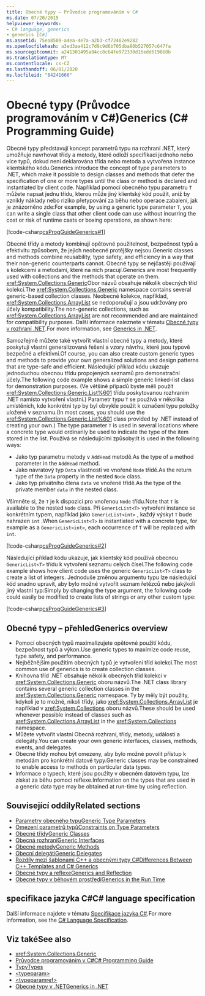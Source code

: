 ```yaml
---
title: Obecné typy – Průvodce programováním v C#
ms.date: 07/20/2015
helpviewer_keywords:
- C# language, generics
- generics [C#]
ms.assetid: 75ea8509-a4ea-4e7a-a2b3-cf72482e9282
ms.openlocfilehash: a3ed3aa412c7d9c9d6b705dba80b527057c647fa
ms.sourcegitcommit: a241301495a84cc8c64fe972330d16edd619868b
ms.translationtype: MT
ms.contentlocale: cs-CZ
ms.lasthandoff: 06/01/2020
ms.locfileid: "84241666"
---
```

# <a name="generics-c-programming-guide"></a><span data-ttu-id="96dda-102">Obecné typy (Průvodce programováním v C#)</span><span class="sxs-lookup"><span data-stu-id="96dda-102">Generics (C# Programming Guide)</span></span>

<span data-ttu-id="96dda-103">Obecné typy představují koncept parametrů typu na rozhraní .NET, který umožňuje navrhovat třídy a metody, které odloží specifikaci jednoho nebo více typů, dokud není deklarována třída nebo metoda a vytvořena instance klientského kódu.</span><span class="sxs-lookup"><span data-stu-id="96dda-103">Generics introduce the concept of type parameters to .NET, which make it possible to design classes and methods that defer the specification of one or more types until the class or method is declared and instantiated by client code.</span></span> <span data-ttu-id="96dda-104">Například pomocí obecného typu parametru `T` můžete napsat jednu třídu, kterou může jiný klientský kód použít, aniž by vznikly náklady nebo riziko přetypování za běhu nebo operace zabalení, jak je znázorněno zde:</span><span class="sxs-lookup"><span data-stu-id="96dda-104">For example, by using a generic type parameter `T`, you can write a single class that other client code can use without incurring the cost or risk of runtime casts or boxing operations, as shown here:</span></span>

[!code-csharp[csProgGuideGenerics#1](~/samples/snippets/csharp/VS_Snippets_VBCSharp/csProgGuideGenerics/CS/Generics.cs#1)]

<span data-ttu-id="96dda-105">Obecné třídy a metody kombinují opětovné použitelnost, bezpečnost typů a efektivitu způsobem, že jejich neobecné protějšky nejsou.</span><span class="sxs-lookup"><span data-stu-id="96dda-105">Generic classes and methods combine reusability, type safety, and efficiency in a way that their non-generic counterparts cannot.</span></span> <span data-ttu-id="96dda-106">Obecné typy se nejčastěji používají s kolekcemi a metodami, které na nich pracují.</span><span class="sxs-lookup"><span data-stu-id="96dda-106">Generics are most frequently used with collections and the methods that operate on them.</span></span> <span data-ttu-id="96dda-107"><xref:System.Collections.Generic>Obor názvů obsahuje několik obecných tříd kolekcí.</span><span class="sxs-lookup"><span data-stu-id="96dda-107">The <xref:System.Collections.Generic> namespace contains several generic-based collection classes.</span></span> <span data-ttu-id="96dda-108">Neobecné kolekce, například, <xref:System.Collections.ArrayList> se nedoporučují a jsou udržovány pro účely kompatibility.</span><span class="sxs-lookup"><span data-stu-id="96dda-108">The non-generic collections, such as <xref:System.Collections.ArrayList> are not recommended and are maintained for compatibility purposes.</span></span> <span data-ttu-id="96dda-109">Další informace naleznete v tématu [Obecné typy v rozhraní .NET](../../../standard/generics/index.md).</span><span class="sxs-lookup"><span data-stu-id="96dda-109">For more information, see [Generics in .NET](../../../standard/generics/index.md).</span></span>

<span data-ttu-id="96dda-110">Samozřejmě můžete také vytvořit vlastní obecné typy a metody, které poskytují vlastní generalizovaná řešení a vzory návrhu, které jsou typově bezpečné a efektivní.</span><span class="sxs-lookup"><span data-stu-id="96dda-110">Of course, you can also create custom generic types and methods to provide your own generalized solutions and design patterns that are type-safe and efficient.</span></span> <span data-ttu-id="96dda-111">Následující příklad kódu ukazuje jednoduchou obecnou třídu propojených seznamů pro demonstrační účely.</span><span class="sxs-lookup"><span data-stu-id="96dda-111">The following code example shows a simple generic linked-list class for demonstration purposes.</span></span> <span data-ttu-id="96dda-112">(Ve většině případů byste měli použít <xref:System.Collections.Generic.List%601> třídu poskytovanou rozhraním .NET namísto vytvoření vlastní.) Parametr typu `T` se používá v několika umístěních, kde konkrétní typ by byl obvykle použit k označení typu položky uložené v seznamu.</span><span class="sxs-lookup"><span data-stu-id="96dda-112">(In most cases, you should use the <xref:System.Collections.Generic.List%601> class provided by .NET instead of creating your own.) The type parameter `T` is used in several locations where a concrete type would ordinarily be used to indicate the type of the item stored in the list.</span></span> <span data-ttu-id="96dda-113">Používá se následujícími způsoby:</span><span class="sxs-lookup"><span data-stu-id="96dda-113">It is used in the following ways:</span></span>

- <span data-ttu-id="96dda-114">Jako typ parametru metody v `AddHead` metodě.</span><span class="sxs-lookup"><span data-stu-id="96dda-114">As the type of a method parameter in the `AddHead` method.</span></span>
- <span data-ttu-id="96dda-115">Jako návratový typ `Data` vlastnosti ve vnořené `Node` třídě.</span><span class="sxs-lookup"><span data-stu-id="96dda-115">As the return type of the `Data` property in the nested `Node` class.</span></span>
- <span data-ttu-id="96dda-116">Jako typ privátního člena `data` ve vnořené třídě.</span><span class="sxs-lookup"><span data-stu-id="96dda-116">As the type of the private member `data` in the nested class.</span></span>

 <span data-ttu-id="96dda-117">Všimněte si, že `T` je k dispozici pro vnořenou `Node` třídu.</span><span class="sxs-lookup"><span data-stu-id="96dda-117">Note that `T` is available to the nested `Node` class.</span></span> <span data-ttu-id="96dda-118">Při `GenericList<T>` vytvoření instance se konkrétním typem, například jako `GenericList<int>` , každý výskyt `T` bude nahrazen `int` .</span><span class="sxs-lookup"><span data-stu-id="96dda-118">When `GenericList<T>` is instantiated with a concrete type, for example as a `GenericList<int>`, each occurrence of `T` will be replaced with `int`.</span></span>

[!code-csharp[csProgGuideGenerics#2](~/samples/snippets/csharp/VS_Snippets_VBCSharp/csProgGuideGenerics/CS/Generics.cs#2)]

<span data-ttu-id="96dda-119">Následující příklad kódu ukazuje, jak klientský kód používá obecnou `GenericList<T>` třídu k vytvoření seznamu celých čísel.</span><span class="sxs-lookup"><span data-stu-id="96dda-119">The following code example shows how client code uses the generic `GenericList<T>` class to create a list of integers.</span></span> <span data-ttu-id="96dda-120">Jednoduše změnou argumentu typu lze následující kód snadno upravit, aby bylo možné vytvořit seznam řetězců nebo jakýkoli jiný vlastní typ:</span><span class="sxs-lookup"><span data-stu-id="96dda-120">Simply by changing the type argument, the following code could easily be modified to create lists of strings or any other custom type:</span></span>

[!code-csharp[csProgGuideGenerics#3](~/samples/snippets/csharp/VS_Snippets_VBCSharp/csProgGuideGenerics/CS/Generics.cs#3)]

## <a name="generics-overview"></a><span data-ttu-id="96dda-121">Obecné typy – přehled</span><span class="sxs-lookup"><span data-stu-id="96dda-121">Generics overview</span></span>

- <span data-ttu-id="96dda-122">Pomocí obecných typů maximalizujete opětovné použití kódu, bezpečnost typů a výkon.</span><span class="sxs-lookup"><span data-stu-id="96dda-122">Use generic types to maximize code reuse, type safety, and performance.</span></span>
- <span data-ttu-id="96dda-123">Nejběžnějším použitím obecných typů je vytvoření tříd kolekcí.</span><span class="sxs-lookup"><span data-stu-id="96dda-123">The most common use of generics is to create collection classes.</span></span>
- <span data-ttu-id="96dda-124">Knihovna tříd .NET obsahuje několik obecných tříd kolekcí v <xref:System.Collections.Generic> oboru názvů.</span><span class="sxs-lookup"><span data-stu-id="96dda-124">The .NET class library contains several generic collection classes in the <xref:System.Collections.Generic> namespace.</span></span> <span data-ttu-id="96dda-125">Ty by měly být použity, kdykoli je to možné, nikoli třídy, jako <xref:System.Collections.ArrayList> je například v <xref:System.Collections> oboru názvů.</span><span class="sxs-lookup"><span data-stu-id="96dda-125">These should be used whenever possible instead of classes such as <xref:System.Collections.ArrayList> in the <xref:System.Collections> namespace.</span></span>
- <span data-ttu-id="96dda-126">Můžete vytvořit vlastní Obecná rozhraní, třídy, metody, události a delegáty.</span><span class="sxs-lookup"><span data-stu-id="96dda-126">You can create your own generic interfaces, classes, methods, events, and delegates.</span></span>
- <span data-ttu-id="96dda-127">Obecné třídy mohou být omezeny, aby bylo možné povolit přístup k metodám pro konkrétní datové typy.</span><span class="sxs-lookup"><span data-stu-id="96dda-127">Generic classes may be constrained to enable access to methods on particular data types.</span></span>
- <span data-ttu-id="96dda-128">Informace o typech, které jsou použity v obecném datovém typu, lze získat za běhu pomocí reflexe.</span><span class="sxs-lookup"><span data-stu-id="96dda-128">Information on the types that are used in a generic data type may be obtained at run-time by using reflection.</span></span>

## <a name="related-sections"></a><span data-ttu-id="96dda-129">Související oddíly</span><span class="sxs-lookup"><span data-stu-id="96dda-129">Related sections</span></span>

- [<span data-ttu-id="96dda-130">Parametry obecného typu</span><span class="sxs-lookup"><span data-stu-id="96dda-130">Generic Type Parameters</span></span>](generic-type-parameters.md)
- [<span data-ttu-id="96dda-131">Omezení parametrů typů</span><span class="sxs-lookup"><span data-stu-id="96dda-131">Constraints on Type Parameters</span></span>](constraints-on-type-parameters.md)
- [<span data-ttu-id="96dda-132">Obecné třídy</span><span class="sxs-lookup"><span data-stu-id="96dda-132">Generic Classes</span></span>](generic-classes.md)
- [<span data-ttu-id="96dda-133">Obecná rozhraní</span><span class="sxs-lookup"><span data-stu-id="96dda-133">Generic Interfaces</span></span>](generic-interfaces.md)
- [<span data-ttu-id="96dda-134">Obecné metody</span><span class="sxs-lookup"><span data-stu-id="96dda-134">Generic Methods</span></span>](generic-methods.md)
- [<span data-ttu-id="96dda-135">Obecní delegáti</span><span class="sxs-lookup"><span data-stu-id="96dda-135">Generic Delegates</span></span>](generic-delegates.md)
- [<span data-ttu-id="96dda-136">Rozdíly mezi šablonami C++ a obecnými typy C#</span><span class="sxs-lookup"><span data-stu-id="96dda-136">Differences Between C++ Templates and C# Generics</span></span>](differences-between-cpp-templates-and-csharp-generics.md)
- [<span data-ttu-id="96dda-137">Obecné typy a reflexe</span><span class="sxs-lookup"><span data-stu-id="96dda-137">Generics and Reflection</span></span>](generics-and-reflection.md)
- [<span data-ttu-id="96dda-138">Obecné typy v běhovém prostředí</span><span class="sxs-lookup"><span data-stu-id="96dda-138">Generics in the Run Time</span></span>](generics-in-the-run-time.md)

## <a name="c-language-specification"></a><span data-ttu-id="96dda-139">specifikace jazyka C#</span><span class="sxs-lookup"><span data-stu-id="96dda-139">C# language specification</span></span>

<span data-ttu-id="96dda-140">Další informace najdete v tématu [Specifikace jazyka C#](~/_csharplang/spec/types.md#constructed-types).</span><span class="sxs-lookup"><span data-stu-id="96dda-140">For more information, see the [C# Language Specification](~/_csharplang/spec/types.md#constructed-types).</span></span>

## <a name="see-also"></a><span data-ttu-id="96dda-141">Viz také</span><span class="sxs-lookup"><span data-stu-id="96dda-141">See also</span></span>

- <xref:System.Collections.Generic>
- [<span data-ttu-id="96dda-142">Průvodce programováním v C#</span><span class="sxs-lookup"><span data-stu-id="96dda-142">C# Programming Guide</span></span>](../index.md)
- [<span data-ttu-id="96dda-143">Typy</span><span class="sxs-lookup"><span data-stu-id="96dda-143">Types</span></span>](../types/index.md)
- [\<typeparam>](../xmldoc/typeparam.md)
- [\<typeparamref>](../xmldoc/typeparamref.md)
- [<span data-ttu-id="96dda-144">Obecné typy v .NET</span><span class="sxs-lookup"><span data-stu-id="96dda-144">Generics in .NET</span></span>](../../../standard/generics/index.md)
